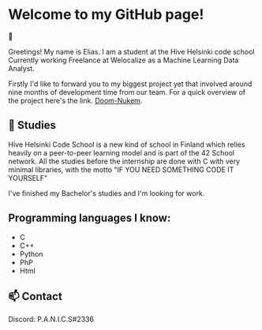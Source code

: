 # Welcome to my GitHub page!

:wave:

Greetings! My name is Elias. I am a student at the Hive Helsinki code school
Currently working Freelance at Welocalize as a Machine Learning Data Analyst.



Firstly I'd like to forward you to my biggest project yet that involved around nine months of development time from our team.
For a quick overview of the project here's the link.
<a href="https://github.com/Pan1cs/doom_nukem/blob/main/README.md"> Doom-Nukem</a>.

## 🌱 Studies
Hive Helsinki Code School is a new kind of school in Finland which relies heavily on a peer-to-peer learning model and is part of the 42 School network.
All the studies before the internship are done with C with very minimal libraries, with the motto "IF YOU NEED SOMETHING CODE IT YOURSELF"

I've finished my Bachelor's studies and I'm looking for work.


## Programming languages I know:
* C
* C++
* Python
* PhP
* Html

  
## 📫 Contact  
Discord: P.A.N.I.C.S#2336
